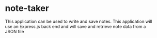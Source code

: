 # note-taker
 This application can be used to write and save notes. This application will use an Express.js back end and will save and retrieve note data from a JSON file
